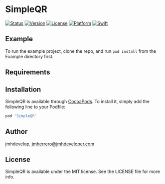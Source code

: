 # SimpleQR

[![Status](https://travis-ci.org/jmhdevelop/SimpleQR.svg?branch=master)](https://travis-ci.org/jmhdevelop/SimpleQR)
[![Version](https://img.shields.io/cocoapods/v/SimpleQR.svg?style=flat)](https://cocoapods.org/pods/SimpleQR)
[![License](https://camo.githubusercontent.com/eb5485388cd282c0139df4ed308b825420589a7c/68747470733a2f2f696d672e736869656c64732e696f2f6769746875622f6c6963656e73652f6861636b696674656b6861722f49514b6579626f6172644d616e616765722e737667)](https://cocoapods.org/pods/SimpleQR)
[![Platform](https://img.shields.io/badge/Platform-iOS-blue.svg?style=fla)](https://cocoapods.org/pods/SimpleQR)
[![Swift](https://img.shields.io/badge/Swift-5-orange.svg)](https://swift.org/)

## Example

To run the example project, clone the repo, and run `pod install` from the Example directory first.

## Requirements

## Installation

SimpleQR is available through [CocoaPods](https://cocoapods.org). To install
it, simply add the following line to your Podfile:

```ruby
pod 'SimpleQR'
```

## Author

jmhdevelop, jmherrero@jmhdeveloper.com

## License

SimpleQR is available under the MIT license. See the LICENSE file for more info.
